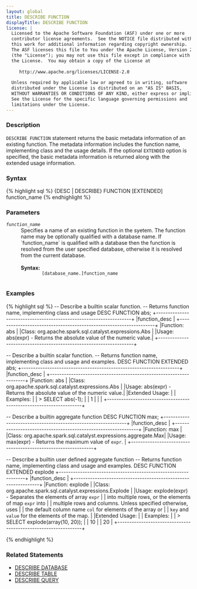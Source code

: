 ```yaml
---
layout: global
title: DESCRIBE FUNCTION
displayTitle: DESCRIBE FUNCTION
license: |
  Licensed to the Apache Software Foundation (ASF) under one or more
  contributor license agreements.  See the NOTICE file distributed with
  this work for additional information regarding copyright ownership.
  The ASF licenses this file to You under the Apache License, Version 2.0
  (the "License"); you may not use this file except in compliance with
  the License.  You may obtain a copy of the License at
 
     http://www.apache.org/licenses/LICENSE-2.0
 
  Unless required by applicable law or agreed to in writing, software
  distributed under the License is distributed on an "AS IS" BASIS,
  WITHOUT WARRANTIES OR CONDITIONS OF ANY KIND, either express or implied.
  See the License for the specific language governing permissions and
  limitations under the License.
---
```

### Description

`DESCRIBE FUNCTION` statement returns the basic metadata information of an
existing function. The metadata information includes the function name, implementing
class and the usage details.  If the optional `EXTENDED` option is specified, the basic
metadata information is returned along with the extended usage information.

### Syntax
{% highlight sql %}
{DESC | DESCRIBE} FUNCTION [EXTENDED] function_name
{% endhighlight %}

### Parameters
<dl>
  <dt><code><em>function_name</em></code></dt>
  <dd>
    Specifies a name of an existing function in the syetem. The function name may be
    optionally qualified with a database name. If `function_name` is qualified with
    a database then the function is resolved from the user specified database, otherwise
    it is resolved from the current database.<br><br>
    <b>Syntax:</b>
      <code>
        [database_name.]function_name
      </code>
  </dd>
</dl>

### Examples
{% highlight sql %}
-- Describe a builtin scalar function.
-- Returns function name, implementing class and usage
DESC FUNCTION abs;
  +-------------------------------------------------------------------+
  |function_desc                                                      |
  +-------------------------------------------------------------------+
  |Function: abs                                                      |
  |Class: org.apache.spark.sql.catalyst.expressions.Abs               |
  |Usage: abs(expr) - Returns the absolute value of the numeric value.|
  +-------------------------------------------------------------------+

-- Describe a builtin scalar function.
-- Returns function name, implementing class and usage and examples.
DESC FUNCTION EXTENDED abs;
  +-------------------------------------------------------------------+
  |function_desc                                                      |
  +-------------------------------------------------------------------+
  |Function: abs                                                      |
  |Class: org.apache.spark.sql.catalyst.expressions.Abs               |
  |Usage: abs(expr) - Returns the absolute value of the numeric value.|
  |Extended Usage:                                                    |
  |    Examples:                                                      |
  |      > SELECT abs(-1);                                            |
  |       1                                                           |
  |                                                                   |
  +-------------------------------------------------------------------+

-- Describe a builtin aggregate function
DESC FUNCTION max;
  +--------------------------------------------------------------+
  |function_desc                                                 |
  +--------------------------------------------------------------+
  |Function: max                                                 |
  |Class: org.apache.spark.sql.catalyst.expressions.aggregate.Max|
  |Usage: max(expr) - Returns the maximum value of `expr`.       |
  +--------------------------------------------------------------+

-- Describe a builtin user defined aggregate function
-- Returns function name, implementing class and usage and examples.
DESC FUNCTION EXTENDED explode
  +---------------------------------------------------------------+
  |function_desc                                                  |
  +---------------------------------------------------------------+
  |Function: explode                                              |
  |Class: org.apache.spark.sql.catalyst.expressions.Explode       | 
  |Usage: explode(expr) - Separates the elements of array `expr`  |
  | into multiple rows, or the elements of map `expr` into        |
  | multiple rows and columns. Unless specified otherwise, uses   |
  | the default column name `col` for elements of the array or    |
  | `key` and `value` for the elements of the map.                |
  |Extended Usage:                                                |
  |    Examples:                                                  |
  |      > SELECT explode(array(10, 20));                         |
  |       10                                                      |
  |       20                                                      |
  +---------------------------------------------------------------+

{% endhighlight %}

### Related Statements
- [DESCRIBE DATABASE](sql-ref-syntax-aux-describe-database.html)
- [DESCRIBE TABLE](sql-ref-syntax-aux-describe-table.html)
- [DESCRIBE QUERY](sql-ref-syntax-aux-describe-query.html)
